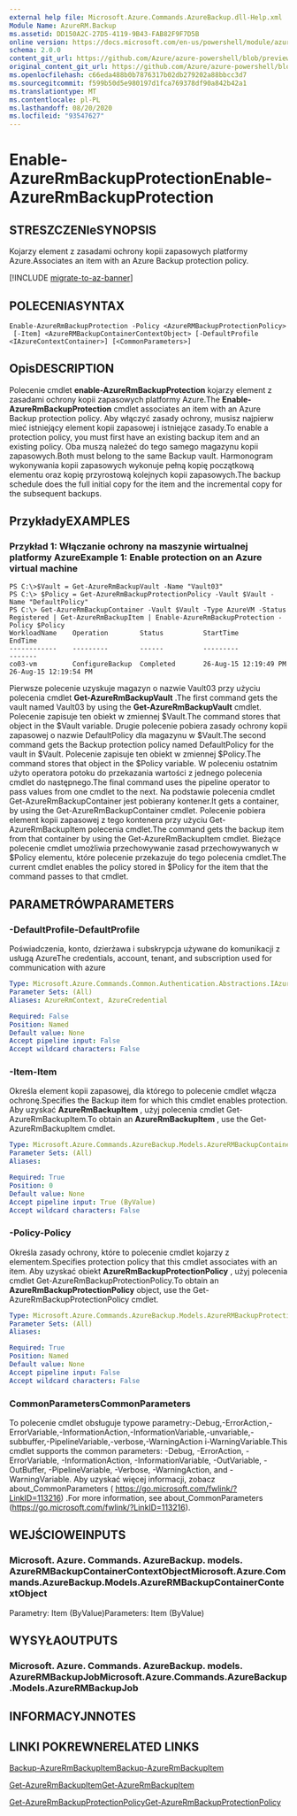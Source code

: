 ```yaml
---
external help file: Microsoft.Azure.Commands.AzureBackup.dll-Help.xml
Module Name: AzureRM.Backup
ms.assetid: DD150A2C-27D5-4119-9B43-FAB82F9F7D5B
online version: https://docs.microsoft.com/en-us/powershell/module/azurerm.backup/enable-azurermbackupprotection
schema: 2.0.0
content_git_url: https://github.com/Azure/azure-powershell/blob/preview/src/ResourceManager/AzureBackup/Commands.AzureBackup/help/Enable-AzureRmBackupProtection.md
original_content_git_url: https://github.com/Azure/azure-powershell/blob/preview/src/ResourceManager/AzureBackup/Commands.AzureBackup/help/Enable-AzureRmBackupProtection.md
ms.openlocfilehash: c66eda488b0b7876317b02db279202a88bbcc3d7
ms.sourcegitcommit: f599b50d5e980197d1fca769378df90a842b42a1
ms.translationtype: MT
ms.contentlocale: pl-PL
ms.lasthandoff: 08/20/2020
ms.locfileid: "93547627"
---
```

# <span data-ttu-id="b9700-101">Enable-AzureRmBackupProtection</span><span class="sxs-lookup"><span data-stu-id="b9700-101">Enable-AzureRmBackupProtection</span></span>

## <span data-ttu-id="b9700-102">STRESZCZENIe</span><span class="sxs-lookup"><span data-stu-id="b9700-102">SYNOPSIS</span></span>
<span data-ttu-id="b9700-103">Kojarzy element z zasadami ochrony kopii zapasowych platformy Azure.</span><span class="sxs-lookup"><span data-stu-id="b9700-103">Associates an item with an Azure Backup protection policy.</span></span>

[!INCLUDE [migrate-to-az-banner](../../includes/migrate-to-az-banner.md)]

## <span data-ttu-id="b9700-104">POLECENIA</span><span class="sxs-lookup"><span data-stu-id="b9700-104">SYNTAX</span></span>

```
Enable-AzureRmBackupProtection -Policy <AzureRMBackupProtectionPolicy>
 [-Item] <AzureRMBackupContainerContextObject> [-DefaultProfile <IAzureContextContainer>] [<CommonParameters>]
```

## <span data-ttu-id="b9700-105">Opis</span><span class="sxs-lookup"><span data-stu-id="b9700-105">DESCRIPTION</span></span>
<span data-ttu-id="b9700-106">Polecenie cmdlet **enable-AzureRmBackupProtection** kojarzy element z zasadami ochrony kopii zapasowych platformy Azure.</span><span class="sxs-lookup"><span data-stu-id="b9700-106">The **Enable-AzureRmBackupProtection** cmdlet associates an item with an Azure Backup protection policy.</span></span>
<span data-ttu-id="b9700-107">Aby włączyć zasady ochrony, musisz najpierw mieć istniejący element kopii zapasowej i istniejące zasady.</span><span class="sxs-lookup"><span data-stu-id="b9700-107">To enable a protection policy, you must first have an existing backup item and an existing policy.</span></span>
<span data-ttu-id="b9700-108">Oba muszą należeć do tego samego magazynu kopii zapasowych.</span><span class="sxs-lookup"><span data-stu-id="b9700-108">Both must belong to the same Backup vault.</span></span>
<span data-ttu-id="b9700-109">Harmonogram wykonywania kopii zapasowych wykonuje pełną kopię początkową elementu oraz kopię przyrostową kolejnych kopii zapasowych.</span><span class="sxs-lookup"><span data-stu-id="b9700-109">The backup schedule does the full initial copy for the item and the incremental copy for the subsequent backups.</span></span>

## <span data-ttu-id="b9700-110">Przykłady</span><span class="sxs-lookup"><span data-stu-id="b9700-110">EXAMPLES</span></span>

### <span data-ttu-id="b9700-111">Przykład 1: Włączanie ochrony na maszynie wirtualnej platformy Azure</span><span class="sxs-lookup"><span data-stu-id="b9700-111">Example 1: Enable protection on an Azure virtual machine</span></span>
```
PS C:\>$Vault = Get-AzureRmBackupVault -Name "Vault03"
PS C:\> $Policy = Get-AzureRmBackupProtectionPolicy -Vault $Vault -Name "DefaultPolicy"
PS C:\> Get-AzureRmBackupContainer -Vault $Vault -Type AzureVM -Status Registered | Get-AzureRmBackupItem | Enable-AzureRmBackupProtection -Policy $Policy
WorkloadName    Operation        Status          StartTime              EndTime
------------    ---------        ------          ---------              -------
co03-vm         ConfigureBackup  Completed       26-Aug-15 12:19:49 PM  26-Aug-15 12:19:54 PM
```

<span data-ttu-id="b9700-112">Pierwsze polecenie uzyskuje magazyn o nazwie Vault03 przy użyciu polecenia cmdlet **Get-AzureRmBackupVault** .</span><span class="sxs-lookup"><span data-stu-id="b9700-112">The first command gets the vault named Vault03 by using the **Get-AzureRmBackupVault** cmdlet.</span></span>
<span data-ttu-id="b9700-113">Polecenie zapisuje ten obiekt w zmiennej $Vault.</span><span class="sxs-lookup"><span data-stu-id="b9700-113">The command stores that object in the $Vault variable.</span></span>
<span data-ttu-id="b9700-114">Drugie polecenie pobiera zasady ochrony kopii zapasowej o nazwie DefaultPolicy dla magazynu w $Vault.</span><span class="sxs-lookup"><span data-stu-id="b9700-114">The second command gets the Backup protection policy named DefaultPolicy for the vault in $Vault.</span></span>
<span data-ttu-id="b9700-115">Polecenie zapisuje ten obiekt w zmiennej $Policy.</span><span class="sxs-lookup"><span data-stu-id="b9700-115">The command stores that object in the $Policy variable.</span></span>
<span data-ttu-id="b9700-116">W poleceniu ostatnim użyto operatora potoku do przekazania wartości z jednego polecenia cmdlet do następnego.</span><span class="sxs-lookup"><span data-stu-id="b9700-116">The final command uses the pipeline operator to pass values from one cmdlet to the next.</span></span>
<span data-ttu-id="b9700-117">Na podstawie polecenia cmdlet Get-AzureRmBackupContainer jest pobierany kontener.</span><span class="sxs-lookup"><span data-stu-id="b9700-117">It gets a container, by using the Get-AzureRmBackupContainer cmdlet.</span></span>
<span data-ttu-id="b9700-118">Polecenie pobiera element kopii zapasowej z tego kontenera przy użyciu Get-AzureRmBackupItem polecenia cmdlet.</span><span class="sxs-lookup"><span data-stu-id="b9700-118">The command gets the backup item from that container by using the Get-AzureRmBackupItem cmdlet.</span></span>
<span data-ttu-id="b9700-119">Bieżące polecenie cmdlet umożliwia przechowywanie zasad przechowywanych w $Policy elementu, które polecenie przekazuje do tego polecenia cmdlet.</span><span class="sxs-lookup"><span data-stu-id="b9700-119">The current cmdlet enables the policy stored in $Policy for the item that the command passes to that cmdlet.</span></span>

## <span data-ttu-id="b9700-120">PARAMETRÓW</span><span class="sxs-lookup"><span data-stu-id="b9700-120">PARAMETERS</span></span>

### <span data-ttu-id="b9700-121">-DefaultProfile</span><span class="sxs-lookup"><span data-stu-id="b9700-121">-DefaultProfile</span></span>
<span data-ttu-id="b9700-122">Poświadczenia, konto, dzierżawa i subskrypcja używane do komunikacji z usługą Azure</span><span class="sxs-lookup"><span data-stu-id="b9700-122">The credentials, account, tenant, and subscription used for communication with azure</span></span>

```yaml
Type: Microsoft.Azure.Commands.Common.Authentication.Abstractions.IAzureContextContainer
Parameter Sets: (All)
Aliases: AzureRmContext, AzureCredential

Required: False
Position: Named
Default value: None
Accept pipeline input: False
Accept wildcard characters: False
```

### <span data-ttu-id="b9700-123">-Item</span><span class="sxs-lookup"><span data-stu-id="b9700-123">-Item</span></span>
<span data-ttu-id="b9700-124">Określa element kopii zapasowej, dla którego to polecenie cmdlet włącza ochronę.</span><span class="sxs-lookup"><span data-stu-id="b9700-124">Specifies the Backup item for which this cmdlet enables protection.</span></span>
<span data-ttu-id="b9700-125">Aby uzyskać **AzureRmBackupItem** , użyj polecenia cmdlet Get-AzureRmBackupItem.</span><span class="sxs-lookup"><span data-stu-id="b9700-125">To obtain an **AzureRmBackupItem** , use the Get-AzureRmBackupItem cmdlet.</span></span>

```yaml
Type: Microsoft.Azure.Commands.AzureBackup.Models.AzureRMBackupContainerContextObject
Parameter Sets: (All)
Aliases:

Required: True
Position: 0
Default value: None
Accept pipeline input: True (ByValue)
Accept wildcard characters: False
```

### <span data-ttu-id="b9700-126">-Policy</span><span class="sxs-lookup"><span data-stu-id="b9700-126">-Policy</span></span>
<span data-ttu-id="b9700-127">Określa zasady ochrony, które to polecenie cmdlet kojarzy z elementem.</span><span class="sxs-lookup"><span data-stu-id="b9700-127">Specifies protection policy that this cmdlet associates with an item.</span></span>
<span data-ttu-id="b9700-128">Aby uzyskać obiekt **AzureRmBackupProtectionPolicy** , użyj polecenia cmdlet Get-AzureRmBackupProtectionPolicy.</span><span class="sxs-lookup"><span data-stu-id="b9700-128">To obtain an **AzureRmBackupProtectionPolicy** object, use the Get-AzureRmBackupProtectionPolicy cmdlet.</span></span>

```yaml
Type: Microsoft.Azure.Commands.AzureBackup.Models.AzureRMBackupProtectionPolicy
Parameter Sets: (All)
Aliases:

Required: True
Position: Named
Default value: None
Accept pipeline input: False
Accept wildcard characters: False
```

### <span data-ttu-id="b9700-129">CommonParameters</span><span class="sxs-lookup"><span data-stu-id="b9700-129">CommonParameters</span></span>
<span data-ttu-id="b9700-130">To polecenie cmdlet obsługuje typowe parametry:-Debug,-ErrorAction,-ErrorVariable,-InformationAction,-InformationVariable,-unvariable,-subbuffer,-PipelineVariable,-verbose,-WarningAction i-WarningVariable.</span><span class="sxs-lookup"><span data-stu-id="b9700-130">This cmdlet supports the common parameters: -Debug, -ErrorAction, -ErrorVariable, -InformationAction, -InformationVariable, -OutVariable, -OutBuffer, -PipelineVariable, -Verbose, -WarningAction, and -WarningVariable.</span></span> <span data-ttu-id="b9700-131">Aby uzyskać więcej informacji, zobacz about_CommonParameters ( https://go.microsoft.com/fwlink/?LinkID=113216) .</span><span class="sxs-lookup"><span data-stu-id="b9700-131">For more information, see about_CommonParameters (https://go.microsoft.com/fwlink/?LinkID=113216).</span></span>

## <span data-ttu-id="b9700-132">WEJŚCIOWE</span><span class="sxs-lookup"><span data-stu-id="b9700-132">INPUTS</span></span>

### <span data-ttu-id="b9700-133">Microsoft. Azure. Commands. AzureBackup. models. AzureRMBackupContainerContextObject</span><span class="sxs-lookup"><span data-stu-id="b9700-133">Microsoft.Azure.Commands.AzureBackup.Models.AzureRMBackupContainerContextObject</span></span>
<span data-ttu-id="b9700-134">Parametry: Item (ByValue)</span><span class="sxs-lookup"><span data-stu-id="b9700-134">Parameters: Item (ByValue)</span></span>

## <span data-ttu-id="b9700-135">WYSYŁA</span><span class="sxs-lookup"><span data-stu-id="b9700-135">OUTPUTS</span></span>

### <span data-ttu-id="b9700-136">Microsoft. Azure. Commands. AzureBackup. models. AzureRMBackupJob</span><span class="sxs-lookup"><span data-stu-id="b9700-136">Microsoft.Azure.Commands.AzureBackup.Models.AzureRMBackupJob</span></span>

## <span data-ttu-id="b9700-137">INFORMACYJN</span><span class="sxs-lookup"><span data-stu-id="b9700-137">NOTES</span></span>

## <span data-ttu-id="b9700-138">LINKI POKREWNE</span><span class="sxs-lookup"><span data-stu-id="b9700-138">RELATED LINKS</span></span>

[<span data-ttu-id="b9700-139">Backup-AzureRmBackupItem</span><span class="sxs-lookup"><span data-stu-id="b9700-139">Backup-AzureRmBackupItem</span></span>](./Backup-AzureRmBackupItem.md)

[<span data-ttu-id="b9700-140">Get-AzureRmBackupItem</span><span class="sxs-lookup"><span data-stu-id="b9700-140">Get-AzureRmBackupItem</span></span>](./Get-AzureRmBackupItem.md)

[<span data-ttu-id="b9700-141">Get-AzureRmBackupProtectionPolicy</span><span class="sxs-lookup"><span data-stu-id="b9700-141">Get-AzureRmBackupProtectionPolicy</span></span>](./Get-AzureRmBackupProtectionPolicy.md)


